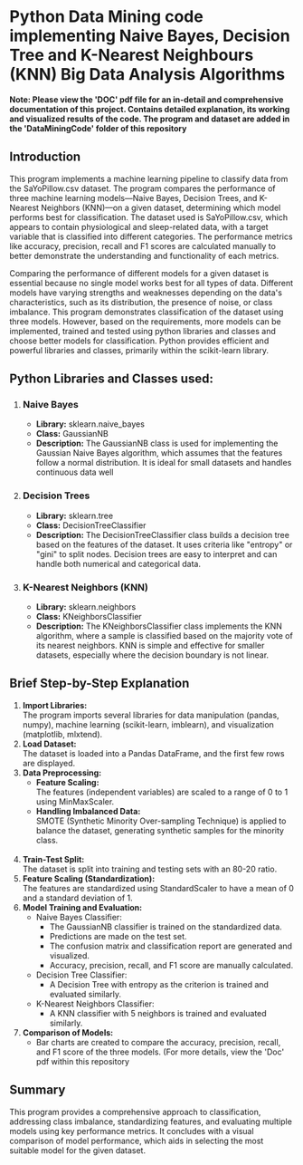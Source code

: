 # Python Data Mining code implementing Naive Bayes, Decision Tree and K-Nearest Neighbours (KNN) Big Data Analysis Algorithms

<b>Note: Please view the 'DOC' pdf file for an in-detail and comprehensive documentation of this project. Contains detailed explanation, its working and visualized results of the code. The program and dataset are added in the 'DataMiningCode' folder of this repository</b>

<h2>
  Introduction
</h2> 

<p>
  This program implements a machine learning pipeline to classify data from the SaYoPillow.csv dataset. The program compares the performance of three machine learning models—Naive Bayes, Decision Trees, and K-Nearest Neighbors (KNN)—on a given dataset, determining which model performs best for classification. The dataset used is SaYoPillow.csv, which appears to contain physiological and sleep-related data, with a target variable that is classified into different categories. The performance metrics like accuracy, precision, recall and F1 scores are calculated manually to better demonstrate the understanding and functionality of each metrics. 
</p>

<p>
  Comparing the performance of different models for a given dataset is essential because no single model works best for all types of data. Different models have varying strengths and weaknesses depending on the data's characteristics, such as its distribution, the presence of noise, or class imbalance. This program demonstrates classification of the dataset using three models. However, based on the requirements, more models can be implemented, trained and tested using python libraries and classes and choose better models for classification. Python provides efficient and powerful libraries and classes, primarily within the scikit-learn library. 
</p>

<h2>
  Python Libraries and Classes used:
</h2> 

<ol>
  <li>
    <h3>Naive Bayes</h3>
    <ul>
      <li><b>Library:</b> sklearn.naive_bayes</li>
      <li><b>Class:</b> GaussianNB</li>
      <li><b>Description:</b> The GaussianNB class is used for implementing the Gaussian Naive Bayes algorithm, which assumes that the features follow a normal distribution. It is ideal for small datasets and handles continuous data well</li>
    </ul>
  </li>

  <li>
    <h3>Decision Trees</h3>
    <ul>
      <li><b>Library:</b> sklearn.tree</li>
      <li><b>Class:</b> DecisionTreeClassifier</li>
      <li><b>Description:</b> The DecisionTreeClassifier class builds a decision tree based on the features of the dataset. It uses criteria like "entropy" or "gini" to split nodes. Decision trees are easy to interpret and can handle both numerical and categorical data.</li>
    </ul>
  </li>

  <li>
    <h3>K-Nearest Neighbors (KNN)</h3>
    <ul>
      <li><b>Library:</b> sklearn.neighbors</li>
      <li><b>Class:</b> KNeighborsClassifier</li>
      <li><b>Description:</b> The KNeighborsClassifier class implements the KNN algorithm, where a sample is classified based on the majority vote of its nearest neighbors. KNN is simple and effective for smaller datasets, especially where the decision boundary is not linear.</li>
    </ul>
  </li>
</ol>

<h2>
  Brief Step-by-Step Explanation
</h2>

<ol>
  <li><b>Import Libraries:</b></li>
  The program imports several libraries for data manipulation (pandas, numpy), machine learning (scikit-learn, imblearn), and visualization (matplotlib, mlxtend).

  </br>

  <li><b>Load Dataset:</b></li>
  The dataset is loaded into a Pandas DataFrame, and the first few rows are displayed.

  </br>

  <li>
    <b>Data Preprocessing:</b>
    <ul>
      <li><b>Feature Scaling:</b></li>
      The features (independent variables) are scaled to a range of 0 to 1 using MinMaxScaler.
      <li><b>Handling Imbalanced Data:</b></li>
      SMOTE (Synthetic Minority Over-sampling Technique) is applied to balance the dataset, generating synthetic samples for the minority class.
    </ul>
  </li>

  </br>

  <li><b>Train-Test Split:</b></li>
  The dataset is split into training and testing sets with an 80-20 ratio.

  </br>

  <li><b>Feature Scaling (Standardization):</b></li>
  The features are standardized using StandardScaler to have a mean of 0 and a standard deviation of 1.

  </br>

  <li>
    <b>Model Training and Evaluation:</b>
    <ul>
      <li>Naive Bayes Classifier:
        <ul>
          <li>The GaussianNB classifier is trained on the standardized data.</li>
          <li>Predictions are made on the test set.</li>
          <li>The confusion matrix and classification report are generated and visualized.</li>
          <li>Accuracy, precision, recall, and F1 score are manually calculated.</li>
        </ul>
      </li>
    </ul>
    <ul>
      <li>Decision Tree Classifier:
        <ul>
          <li>A Decision Tree with entropy as the criterion is trained and evaluated similarly.</li>
        </ul>
      </li>
    </ul>
    <ul>
      <li>K-Nearest Neighbors Classifier:
        <ul>
          <li>A KNN classifier with 5 neighbors is trained and evaluated similarly.</li>
        </ul>
      </li>
    </ul>
    
  </li>

  <li>
    <b>Comparison of Models:</b>
    <ul>
      <li>Bar charts are created to compare the accuracy, precision, recall, and F1 score of the three models. (For more details, view the 'Doc' pdf within this repository 
      </li>
    </ul>
  </li>
</ol>

<h2>
  Summary
</h2>
<p>
  This program provides a comprehensive approach to classification, addressing class imbalance, standardizing features, and evaluating multiple models using key performance metrics. It concludes with a visual comparison of model performance, which aids in selecting the most suitable model for the given dataset.
</p>
